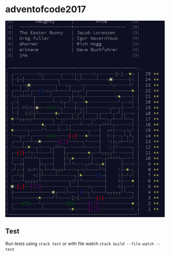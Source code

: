 # adventofcode2017

![advent of code](2017.gif)

## Test

Run tests using `stack test` or with file watch `stack build --file-watch --test`